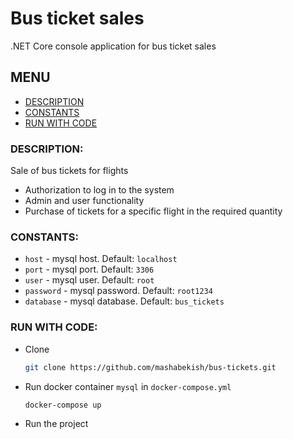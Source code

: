 # Bus ticket sales

.NET Core console application for bus ticket sales

## MENU
 - [DESCRIPTION](#description)
 - [CONSTANTS](#constants)
 - [RUN WITH CODE](#run-with-code)

### <a id="description"></a>DESCRIPTION:
Sale of bus tickets for flights
 - Authorization to log in to the system
 - Admin and user functionality
 - Purchase of tickets for a specific flight in the required quantity

### <a id="constants"></a>CONSTANTS:
 - `host` - mysql host. Default: `localhost`
 - `port` - mysql port. Default: `3306`
 - `user` - mysql user. Default: `root`
 - `password` - mysql password. Default: `root1234`
 - `database` - mysql database. Default: `bus_tickets`

### <a id="run-with-code"></a>RUN WITH CODE:
  - Clone
      ```bash
      git clone https://github.com/mashabekish/bus-tickets.git
      ```
  - Run docker container `mysql` in `docker-compose.yml`
      ```bash
      docker-compose up
      ```
  - Run the project
